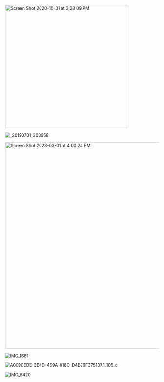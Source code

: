 <img width="404" alt="Screen Shot 2020-10-31 at 3 28 09 PM" src="https://user-images.githubusercontent.com/19508013/222293698-9789846e-5317-4625-99d0-098847e82890.png">

![_20150701_203658](https://github.com/shawna-tuli-silicon-valley/silicon-valley-and-orange-county-dance/assets/19508013/bf2f7238-6337-412a-8ebf-fdf27abaaff6)

<img width="677" alt="Screen Shot 2023-03-01 at 4 00 24 PM" src="https://user-images.githubusercontent.com/19508013/222294744-e9a3d809-8b0f-4dfc-b005-872ee6e72a7d.png">

![IMG_1661](https://github.com/shawna-tuli-silicon-valley/dance/assets/19508013/7f392b51-332d-42db-ae1c-094b625525f4)

![A0090EDE-3E4D-469A-816C-D4B76F375137_1_105_c](https://github.com/shawna-tuli-silicon-valley/dance/assets/19508013/cf3fdc9d-2f5e-46a3-8f93-e7b38a7e8fed)

![IMG_6420](https://github.com/shawna-tuli-silicon-valley/dance/assets/19508013/bab6bfe7-b90d-4138-9f10-f8be51f4d943)
